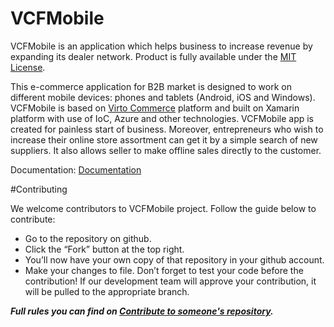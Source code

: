 # VCFMobile
 
VCFMobile is an application which helps business to increase revenue by expanding its dealer network. Product is fully available under the [MIT License](https://github.com/KonigLabs/VCFMobile/blob/master/License.md).

This e-commerce application for B2B market is designed to work on different mobile devices: phones and tablets (Android, iOS and Windows).  VCFMobile is based on [Virto Сommerce](https://virtocommerce.com/) platform and built on Xamarin platform with use of IoC, Azure and other technologies.
VCFMobile app is created for painless start of business. Moreover,  entrepreneurs who wish to increase their online store assortment can get it by a simple search of new suppliers. It also allows seller to make offline sales directly to the customer.

Documentation: [Documentation](https://github.com/VirtoCommerce/vc-platform/blob/master/README.md)

#Contributing

We welcome contributors to VCFMobile project. Follow the guide below to contribute:

- Go to the repository on github. 
- Click the “Fork” button at the top right.
- You’ll now have your own copy of that repository in your github account.
- Make your changes to file. Don’t forget to test your code before the contribution! If our development team will  approve your contribution, it will be pulled to the appropriate branch.

***Full rules you can find on [Contribute to someone's repository](http://kbroman.org/github_tutorial/pages/fork.html).***
